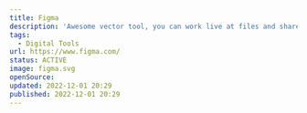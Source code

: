 ```yaml
---
title: Figma
description: 'Awesome vector tool, you can work live at files and share them easily.'
tags:
  - Digital Tools
url: https://www.figma.com/
status: ACTIVE
image: figma.svg
openSource:
updated: 2022-12-01 20:29
published: 2022-12-01 20:29
---
```

